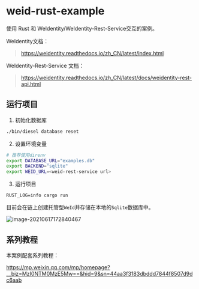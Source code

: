 # weid-rust-example

使用 Rust 和 WeIdentity/WeIdentity-Rest-Service交互的案例。

WeIdentity文档：

> https://weidentity.readthedocs.io/zh_CN/latest/index.html

WeIdentity-Rest-Service 文档：

> https://weidentity.readthedocs.io/zh_CN/latest/docs/weidentity-rest-api.html

## 运行项目

1. 初始化数据库

```bash
./bin/diesel database reset
```

2. 设置环境变量

```bash
# 推荐使用direnv
export DATABASE_URL="examples.db"
export BACKEND="sqlite"
export WEID_URL=<weid-rest-service url>
```

3. 运行项目

```
RUST_LOG=info cargo run
```

目前会在链上创建托管型`WeId`并存储在本地的`Sqlite`数据库中。

![image-20210617172840467](https://tva1.sinaimg.cn/large/008i3skNgy1grle649q4zj30ll0a2dhd.jpg)

## 系列教程

本案例配套系列教程：

https://mp.weixin.qq.com/mp/homepage?__biz=MzI0NTM0MzE5Mw==&hid=9&sn=44aa3f3183dbddd7844f8507d9dc6aab

